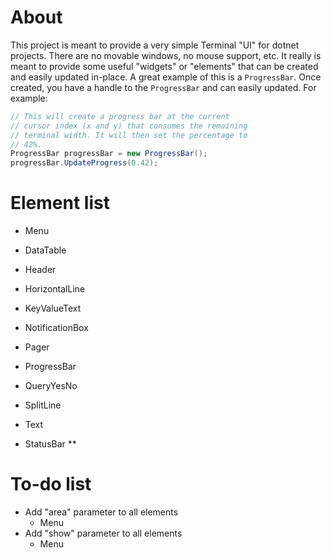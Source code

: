 # About
This project is meant to provide a very simple Terminal "UI" for dotnet 
projects. There are no movable windows, no mouse support, etc. It really 
is meant to provide some useful "widgets" or "elements" that can be created 
and easily updated in-place. A great example of this is a `ProgressBar`. 
Once created, you have a handle to the `ProgressBar` and can easily 
updated. For example:

```csharp
// This will create a progress bar at the current
// cursor index (x and y) that consumes the remaining
// terminal width. It will then set the percentage to
// 42%.
ProgressBar progressBar = new ProgressBar();
progressBar.UpdateProgress(0.42);
```

# Element list
  * Menu
  * DataTable
  * Header
  * HorizontalLine
  * KeyValueText
  * NotificationBox
  * Pager
  * ProgressBar
  * QueryYesNo
  * SplitLine
  * Text

  * StatusBar **

# To-do list
* Add "area" parameter to all elements
  * Menu
* Add "show" parameter to all elements
  * Menu
